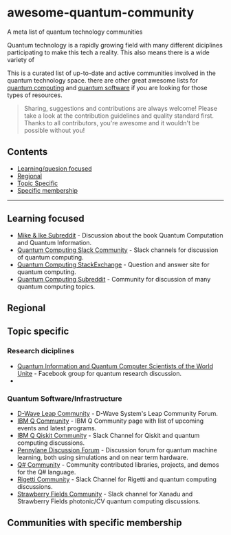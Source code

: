 # awesome-quantum-community
A meta list of quantum technology communities

Quantum technology is a rapidly growing field with many different diciplines participating to make this tech a reality. This also means there is a wide variety of 

This is a curated list of up-to-date and active communities involved in the quantum technology space. there are other great awesome lists for [quantum computing](https://github.com/desireevl/awesome-quantum-computing#:~:text=Awesome%20Quantum%20Computing%20Quantum%20computing%20utilises%20quantum%20mechanical,as%20well%20as%20resources%20to%20learn%20about%20them.) and [quantum software](https://github.com/qosf/awesome-quantum-software) if you are looking for those types of resources.

> Sharing, suggestions and contributions are always welcome! Please take a look at the contribution guidelines and quality standard first. Thanks to all contributors, you're awesome and it wouldn't be possible without you!

## Contents

- [Learning/quesion focused](#learning-focused)
- [Regional](#regional)
- [Topic Specific](#topic-specific)
- [Specific membership](#specific-membership)

---
## Learning focused

- [Mike & Ike Subreddit](https://www.reddit.com/r/MikeAndIke/) - Discussion about the book Quantum Computation and Quantum Information. 
- [Quantum Computing Slack Community](https://quantum-computing.herokuapp.com/) - Slack channels for discussion of quantum computing.
- [Quantum Computing StackExchange](http://quantumcomputing.stackexchange.com/) - Question and answer site for quantum computing.
- [Quantum Computing Subreddit](https://www.reddit.com/r/QuantumComputing/) - Community for discussion of many quantum computing topics.

## Regional

## Topic specific

### Research diciplines

- [Quantum Information and Quantum Computer Scientists of the World Unite](https://www.facebook.com/groups/qinfo.scientists.unite/) - Facebook group for quantum research discussion.
- 
### Quantum Software/Infrastructure

- [D-Wave Leap Community](https://support.dwavesys.com/hc/en-us/community/topics) - D-Wave System's Leap Community Forum. 
- [IBM Q Community](https://community.qiskit.org/) - IBM Q Community page with list of upcoming events and latest programs.
- [IBM Q Qiskit Community](https://qiskit.slack.com/) - Slack Channel for Qiskit and quantum computing discussions.
- [Pennylane Discussion Forum](https://discuss.pennylane.ai/) - Discussion forum for quantum machine learning, both using simulations and on near term hardware.
- [Q# Community](https://qsharp.community) - Community contributed libraries, projects, and demos for the Q# language.
- [Rigetti Community](https://join.slack.com/t/rigetti-forest/shared_invite/enQtNTUyNTE1ODg3MzE2LWExZWU5OTE4YTJhMmE2NGNjMThjOTM1MjlkYTA5ZmUxNTJlOTVmMWE0YjA3Y2M2YmQzNTZhNTBlMTYyODRjMzA) - Slack Channel for Rigetti and quantum computing discussions.
- [Strawberry Fields Community](https://u.strawberryfields.ai/slack) - Slack channel for Xanadu and Strawberry Fields photonic/CV quantum computing discussions.

## Communities with specific membership




